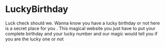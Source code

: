 # LuckyBirthday

Luck check should we. Wanna know you have a lucky birthday or not here is a secret place for you . This magical website you just have to put your complete birthday and your lucky number and our magic would tell you if you are the lucky one or not
